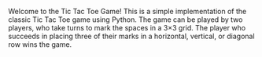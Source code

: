 Welcome to the Tic Tac Toe Game! This is a simple implementation of the classic Tic Tac Toe game using Python. The game can be played by two players, who take turns to mark the spaces in a 3×3 grid. The player who succeeds in placing three of their marks in a horizontal, vertical, or diagonal row wins the game.
